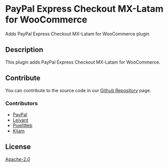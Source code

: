 # PayPal Express Checkout MX-Latam for WooCommerce

   Adds PayPal Express Checkout MX-Latam for WooCommerce plugin

## Description

   This plugin adds PayPal Express Checkout MX-Latam for WooCommerce.

## Contribute

   You can contribute to the source code in our [Github Repository](https://github.com/PayPal-PixelWeb/woocommerce-paypal-express-mx) page.

### Contributors

   * [PayPal](https://github.com/paypal/merchant-sdk-php/graphs/contributors)
   * [Leivant](http://lievant.com/)
   * [PixelWeb](http://www.pixelweb.com.mx/)
   * [Kijam](http://www.kijam.com/)

## License

   [Apache-2.0](https://www.apache.org/licenses/LICENSE-2.0)
